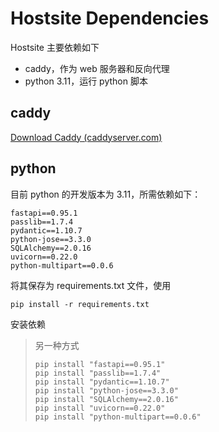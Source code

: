 # Hostsite Dependencies

Hostsite 主要依赖如下

- caddy，作为 web 服务器和反向代理
- python 3.11，运行 python 脚本

## caddy

[Download Caddy (caddyserver.com)](https://caddyserver.com/download)

## python

目前 python 的开发版本为 3.11，所需依赖如下：

```
fastapi==0.95.1
passlib==1.7.4
pydantic==1.10.7
python-jose==3.3.0
SQLAlchemy==2.0.16
uvicorn==0.22.0
python-multipart==0.0.6
```

将其保存为 requirements.txt 文件，使用

```
pip install -r requirements.txt
```

安装依赖

> 另一种方式
>
> ```
> pip install "fastapi==0.95.1"
> pip install "passlib==1.7.4"
> pip install "pydantic==1.10.7"
> pip install "python-jose==3.3.0"
> pip install "SQLAlchemy==2.0.16"
> pip install "uvicorn==0.22.0"
> pip install "python-multipart==0.0.6"
> ```
